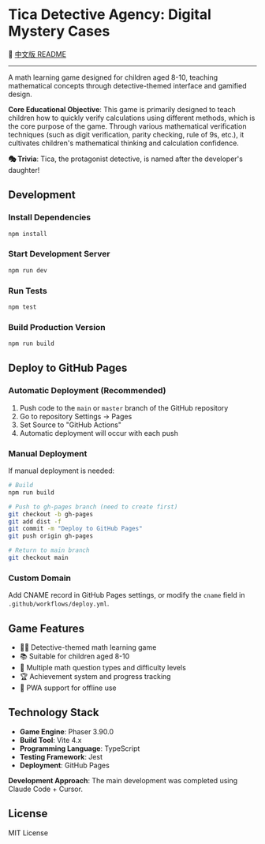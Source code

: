 # Tica Detective Agency: Digital Mystery Cases

📖 [中文版 README](docs/README_cn.md)

---

A math learning game designed for children aged 8-10, teaching mathematical concepts through detective-themed interface and gamified design.

**Core Educational Objective**: This game is primarily designed to teach children how to quickly verify calculations using different methods, which is the core purpose of the game. Through various mathematical verification techniques (such as digit verification, parity checking, rule of 9s, etc.), it cultivates children's mathematical thinking and calculation confidence.

**🎭 Trivia**: Tica, the protagonist detective, is named after the developer's daughter!

## Development

### Install Dependencies
```bash
npm install
```

### Start Development Server
```bash
npm run dev
```

### Run Tests
```bash
npm test
```

### Build Production Version
```bash
npm run build
```

## Deploy to GitHub Pages

### Automatic Deployment (Recommended)

1. Push code to the `main` or `master` branch of the GitHub repository
2. Go to repository Settings → Pages
3. Set Source to "GitHub Actions"
4. Automatic deployment will occur with each push

### Manual Deployment

If manual deployment is needed:

```bash
# Build
npm run build

# Push to gh-pages branch (need to create first)
git checkout -b gh-pages
git add dist -f
git commit -m "Deploy to GitHub Pages"
git push origin gh-pages

# Return to main branch
git checkout main
```

### Custom Domain

Add CNAME record in GitHub Pages settings, or modify the `cname` field in `.github/workflows/deploy.yml`.

## Game Features

- 🕵️‍♀️ Detective-themed math learning game
- 📚 Suitable for children aged 8-10
- 🎯 Multiple math question types and difficulty levels
- 🏆 Achievement system and progress tracking
- 📱 PWA support for offline use

## Technology Stack

- **Game Engine**: Phaser 3.90.0
- **Build Tool**: Vite 4.x
- **Programming Language**: TypeScript
- **Testing Framework**: Jest
- **Deployment**: GitHub Pages

**Development Approach**: The main development was completed using Claude Code + Cursor.

## License

MIT License

